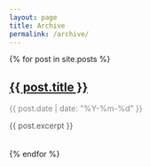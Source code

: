 ```yaml
---
layout: page
title: Archive
permalink: /archive/
---
```


<div class="archive-list">
  {% for post in site.posts %}
    <div class="archive-item">
      <h2><a href="{{ post.url | relative_url }}">{{ post.title }}</a></h2>
      <p class="post-date">{{ post.date | date: "%Y-%m-%d" }}</p>
      <p class="post-excerpt">{{ post.excerpt }}</p>
    </div>
  {% endfor %}
</div>

<style>
.archive-list {
  display: flex;
  flex-direction: column;
}
.archive-item {
  margin-bottom: 20px;
}
.post-date {
  color: #888;
}
.post-excerpt {
  color: #555;
}
</style>